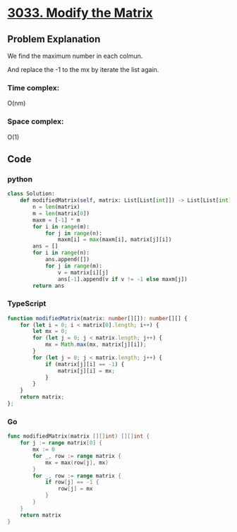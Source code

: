 # [3033. Modify the Matrix](https://leetcode.cn/problems/modify-the-matrix/description/?envType=daily-question&envId=2024-07-05)



## Problem Explanation
We find the maximum number in each colmun.

And replace the -1 to the mx by iterate the list again.
### Time complex:
O(nm)
### Space complex:
O(1)
## Code

### python
```python
class Solution:
    def modifiedMatrix(self, matrix: List[List[int]]) -> List[List[int]]:
        n = len(matrix)
        m = len(matrix[0])
        maxm = [-1] * m
        for i in range(m):
            for j in range(n):
                maxm[i] = max(maxm[i], matrix[j][i])
        ans = []
        for i in range(n):
            ans.append([])
            for j in range(m):
                v = matrix[i][j]
                ans[-1].append(v if v != -1 else maxm[j])
        return ans

```

### TypeScript
```TypeScript
function modifiedMatrix(matrix: number[][]): number[][] {
    for (let i = 0; i < matrix[0].length; i++) {
        let mx = 0;
        for (let j = 0; j < matrix.length; j++) {
            mx = Math.max(mx, matrix[j][i]);
        }
        for (let j = 0; j < matrix.length; j++) {
            if (matrix[j][i] == -1) {
                matrix[j][i] = mx;
            }
        }
    }
    return matrix;
};

```

### Go
```go
func modifiedMatrix(matrix [][]int) [][]int {
    for j := range matrix[0] {
        mx := 0
        for _, row := range matrix {
            mx = max(row[j], mx)
        }
        for _, row := range matrix {
            if row[j] == -1 {
                row[j] = mx
            }
        }
    }
    return matrix
}
```